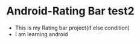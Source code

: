 # Android-Rating Bar test2


- This is my  Rating bar project(if else condition)
- I am learning android
